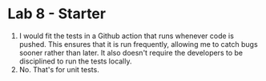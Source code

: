 # Lab 8 - Starter

1) I would fit the tests in a Github action that runs whenever code is pushed. This ensures that it is run frequently, allowing me to catch bugs sooner rather than later. It also doesn't require the developers to be disciplined to run the tests locally.
2) No. That's for unit tests.